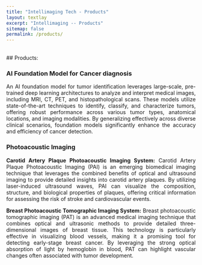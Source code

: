 ```yaml
---
title: "Intellimaging Tech - Products"
layout: textlay
excerpt: "Intellimaging -- Products"
sitemap: false
permalink: /products/
---
```


<br/>
<!--# products-->
## Products:

<h3>AI Foundation Model for Cancer diagnosis</h3>
<p style="text-align: justify;">An AI foundation model for tumor identification leverages large-scale, pre-trained deep learning architectures to analyze and interpret medical images, including MRI, CT, PET, and histopathological scans. These models utilize state-of-the-art techniques to identify, classify, and characterize tumors, offering robust performance across various tumor types, anatomical locations, and imaging modalities. By generalizing effectively across diverse clinical scenarios, foundation models significantly enhance the accuracy and efficiency of cancer detection.</p>

<h3>Photoacoustic Imaging</h3>
<p style="text-align: justify;"><b>Carotid Artery Plaque Photoacoustic Imaging System:</b> Carotid Artery Plaque Photoacoustic Imaging (PAI) is an emerging biomedical imaging technique that leverages the combined benefits of optical and ultrasound imaging to provide detailed insights into carotid artery plaques. By utilizing laser-induced ultrasound waves, PAI can visualize the composition, structure, and biological properties of plaques, offering critical information for assessing the risk of stroke and cardiovascular events.</p>

<p style="text-align: justify;"><b>Breast Photoacoustic Tomographic Imaging System:</b> Breast photoacoustic tomographic imaging (PAT) is an advanced medical imaging technique that combines optical and ultrasonic methods to provide detailed three-dimensional images of breast tissue. This technology is particularly effective in visualizing blood vessels, making it a promising tool for detecting early-stage breast cancer. By leveraging the strong optical absorption of light by hemoglobin in blood, PAT can highlight vascular changes often associated with tumor development.</p>




